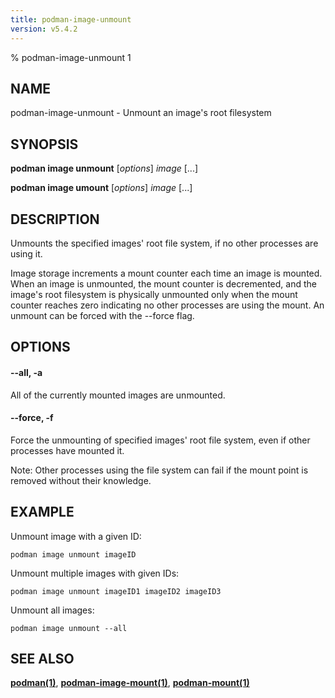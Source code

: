 ```yaml
---
title: podman-image-unmount
version: v5.4.2
---
```


% podman-image-unmount 1

## NAME
podman\-image\-unmount - Unmount an image's root filesystem

## SYNOPSIS
**podman image unmount** [*options*] *image* [...]

**podman image umount** [*options*] *image* [...]

## DESCRIPTION
Unmounts the specified images' root file system, if no other processes
are using it.

Image storage increments a mount counter each time an image is mounted.
When an image is unmounted, the mount counter is decremented, and the
image's root filesystem is physically unmounted only when the mount
counter reaches zero indicating no other processes are using the mount.
An unmount can be forced with the --force flag.

## OPTIONS
#### **--all**, **-a**

All of the currently mounted images are unmounted.

#### **--force**, **-f**

Force the unmounting of specified images' root file system, even if other
processes have mounted it.

Note: Other processes using the file system can fail if the mount point is removed without their knowledge.

## EXAMPLE

Unmount image with a given ID:
```
podman image unmount imageID
```

Unmount multiple images with given IDs:
```
podman image unmount imageID1 imageID2 imageID3
```

Unmount all images:
```
podman image unmount --all
```
## SEE ALSO
**[podman(1)](podman.1.md)**, **[podman-image-mount(1)](podman-image-mount.1.md)**, **[podman-mount(1)](podman-mount.1.md)**
